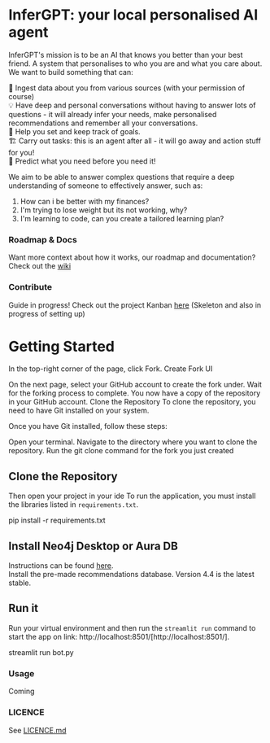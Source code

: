 # InferGPT: your local personalised AI agent

InferGPT's mission is to be an AI that knows you better than your best friend. A system that personalises to who you are and what you care about. We want to build something that can:

🔗 Ingest data about you from various sources (with your permission of course)  
💡 Have deep and personal conversations without having to answer lots of questions - it will already infer your needs, make personalised recommendations and remember all your conversations.  
🎯 Help you set and keep track of goals.  
🏗️ Carry out tasks: this is an agent after all - it will go away and action stuff for you!  
🔮 Predict what you need before you need it!  

We aim to be able to answer complex questions that require a deep understanding of someone to effectively answer, such as:
1) How can i be better with my finances?
2) I'm trying to lose weight but its not working, why? 
3) I'm learning to code, can you create a tailored learning plan?  

### Roadmap & Docs
Want more context about how it works, our roadmap and documentation? Check out the [wiki](https://github.com/WaitThatShouldntWork/InferGPT/wiki)

### Contribute
Guide in progress!
Check out the project Kanban [here](https://github.com/users/WaitThatShouldntWork/projects/1) (Skeleton and also in progress of setting up)

# Getting Started

In the top-right corner of the page, click Fork.
Create Fork UI

On the next page, select your GitHub account to create the fork under.
Wait for the forking process to complete. You now have a copy of the repository in your GitHub account.
Clone the Repository To clone the repository, you need to have Git installed on your system. 

Once you have Git installed, follow these steps:

Open your terminal.
Navigate to the directory where you want to clone the repository.
Run the git clone command for the fork you just created

## Clone the Repository

Then open your project in your ide
To run the application, you must install the libraries listed in `requirements.txt`.

pip install -r requirements.txt

## Install Neo4j Desktop or Aura DB
Instructions can be found [here](https://neo4j.com/docs/?utm_medium=PaidSearch&utm_source=google&utm_campaign=GDB&utm_content=EMEA-X-Conversion-GDB-Text&utm_term=neo4j&gclid=Cj0KCQiA1rSsBhDHARIsANB4EJY8wQONKSyNCofQBGAcOGWwNpNh4Z0yj7oGxok8vs2CipPJMjGPcpkaAuw1EALw_wcB).  
Install the pre-made recommendations database. Version 4.4 is the latest stable. 

## Run it
Run your virtual environment and then run the `streamlit run` command to start the app on link: http://localhost:8501/[http://localhost:8501/].

streamlit run bot.py

### Usage
Coming

### LICENCE 
See [LICENCE.md](LICENCE.md)

